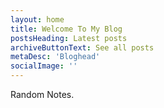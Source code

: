 ```yaml
---
layout: home
title: Welcome To My Blog
postsHeading: Latest posts
archiveButtonText: See all posts
metaDesc: 'Bloghead'
socialImage: ''
---
```


Random Notes.